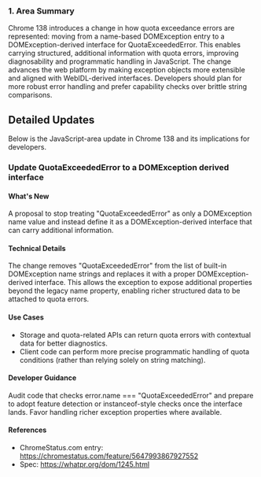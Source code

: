 ### 1. Area Summary

Chrome 138 introduces a change in how quota exceedance errors are represented: moving from a name-based DOMException entry to a DOMException-derived interface for QuotaExceededError. This enables carrying structured, additional information with quota errors, improving diagnosability and programmatic handling in JavaScript. The change advances the web platform by making exception objects more extensible and aligned with WebIDL-derived interfaces. Developers should plan for more robust error handling and prefer capability checks over brittle string comparisons.

## Detailed Updates

Below is the JavaScript-area update in Chrome 138 and its implications for developers.

### Update QuotaExceededError to a DOMException derived interface

#### What's New
A proposal to stop treating "QuotaExceededError" as only a DOMException name value and instead define it as a DOMException-derived interface that can carry additional information.

#### Technical Details
The change removes "QuotaExceededError" from the list of built-in DOMException name strings and replaces it with a proper DOMException-derived interface. This allows the exception to expose additional properties beyond the legacy name property, enabling richer structured data to be attached to quota errors.

#### Use Cases
- Storage and quota-related APIs can return quota errors with contextual data for better diagnostics.
- Client code can perform more precise programmatic handling of quota conditions (rather than relying solely on string matching).

#### Developer Guidance
Audit code that checks error.name === "QuotaExceededError" and prepare to adopt feature detection or instanceof-style checks once the interface lands. Favor handling richer exception properties where available.

#### References
- ChromeStatus.com entry: https://chromestatus.com/feature/5647993867927552
- Spec: https://whatpr.org/dom/1245.html